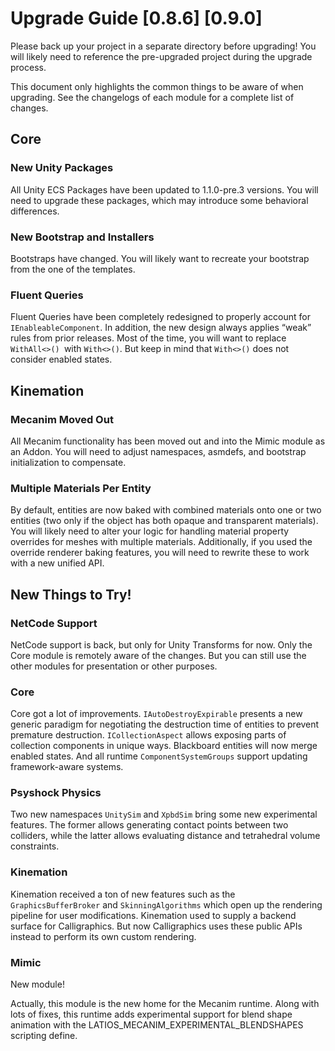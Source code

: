 # Upgrade Guide [0.8.6] [0.9.0]

Please back up your project in a separate directory before upgrading! You will
likely need to reference the pre-upgraded project during the upgrade process.

This document only highlights the common things to be aware of when upgrading.
See the changelogs of each module for a complete list of changes.

## Core

### New Unity Packages

All Unity ECS Packages have been updated to 1.1.0-pre.3 versions. You will need
to upgrade these packages, which may introduce some behavioral differences.

### New Bootstrap and Installers

Bootstraps have changed. You will likely want to recreate your bootstrap from
the one of the templates.

### Fluent Queries

Fluent Queries have been completely redesigned to properly account for
`IEnableableComponent`. In addition, the new design always applies “weak” rules
from prior releases. Most of the time, you will want to replace `WithAll<>()
`with `With<>()`. But keep in mind that `With<>()` does not consider enabled
states.

## Kinemation

### Mecanim Moved Out

All Mecanim functionality has been moved out and into the Mimic module as an
Addon. You will need to adjust namespaces, asmdefs, and bootstrap initialization
to compensate.

### Multiple Materials Per Entity

By default, entities are now baked with combined materials onto one or two
entities (two only if the object has both opaque and transparent materials). You
will likely need to alter your logic for handling material property overrides
for meshes with multiple materials. Additionally, if you used the override
renderer baking features, you will need to rewrite these to work with a new
unified API.

## New Things to Try!

### NetCode Support

NetCode support is back, but only for Unity Transforms for now. Only the Core
module is remotely aware of the changes. But you can still use the other modules
for presentation or other purposes.

### Core

Core got a lot of improvements. `IAutoDestroyExpirable` presents a new generic
paradigm for negotiating the destruction time of entities to prevent premature
destruction. `ICollectionAspect` allows exposing parts of collection components
in unique ways. Blackboard entities will now merge enabled states. And all
runtime `ComponentSystemGroups` support updating framework-aware systems.

### Psyshock Physics

Two new namespaces `UnitySim` and `XpbdSim` bring some new experimental
features. The former allows generating contact points between two colliders,
while the latter allows evaluating distance and tetrahedral volume constraints.

### Kinemation

Kinemation received a ton of new features such as the `GraphicsBufferBroker` and
`SkinningAlgorithms` which open up the rendering pipeline for user
modifications. Kinemation used to supply a backend surface for Calligraphics.
But now Calligraphics uses these public APIs instead to perform its own custom
rendering.

### Mimic

New module!

Actually, this module is the new home for the Mecanim runtime. Along with lots
of fixes, this runtime adds experimental support for blend shape animation with
the LATIOS_MECANIM_EXPERIMENTAL_BLENDSHAPES scripting define.
